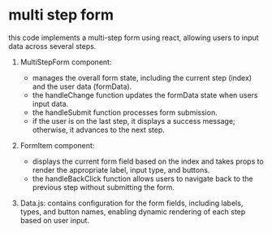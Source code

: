# multi step form

this code implements a multi-step form using react, allowing users to input data across several steps.

1. MultiStepForm component:

   - manages the overall form state, including the current step (index) and the user data (formData).
   - the handleChange function updates the formData state when users input data.
   - the handleSubmit function processes form submission.
   - if the user is on the last step, it displays a success message; otherwise, it advances to the next step.

2. FormItem component:

   - displays the current form field based on the index and takes props to render the appropriate label, input type, and buttons.
   - the handleBackClick function allows users to navigate back to the previous step without submitting the form.

3. Data.js: contains configuration for the form fields, including labels, types, and button names, enabling dynamic rendering of each step based on user input.

